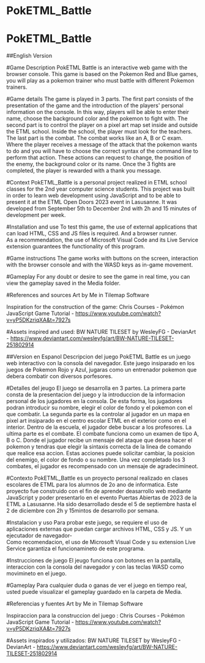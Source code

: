 # PokETML_Battle
# PokETML_Battle

##English Version

#Game Description
PokETML Battle is an interactive web game with the browser console. This game is based on the Pokemon Red and Blue games, you will play as a pokemon trainer who must battle with different Pokemon trainers. 

#Game details
The game is played in 3 parts. The first part consists of the presentation of the game and the introduction of the players' personal information on the console. In this way, players will be able to enter their name, choose the background color and the pokemon to fight with. 
The second part is to control the player on a pixel art map set inside and outside the ETML school. Inside the school, the player must look for the teachers. 
The last part is the combat. The combat works like an A, B or C exam. Where the player receives a message of the attack that the pokemon wants to do and you will have to choose the correct syntax of the command line to perform that action. These actions can request to change, the position of the enemy, the background color or its name. 
Once the 3 fights are completed, the player is rewarded with a thank you message. 

#Context
PokETML_Battle is a personal project realized in ETML school classes for the 2nd year computer science students. This project was built in order to learn web development using JavaScript and to be able to present it at the ETML Open Doors 2023 event in Lasusanne. 
It was developed from September 5th to December 2nd with 2h and 15 minutes of development per week. 

#Installation and use
To test this game, the use of external applications that can load HTML, CSS and JS files is required. And a browser runner.  
As a recommendation, the use of Microsoft Visual Code and its Live Service extension guarantees the functionality of this program. 

#Game instructions 
The game works with buttons on the screen, interaction with the browser console and with the WASD keys as in-game movement. 

#Gameplay
For any doubt or desire to see the game in real time, you can view the gameplay saved in the Media folder. 

#References and sources
Art by Me in Tilemap Software 

Inspiration for the construction of the game: 
Chris Courses - Pokémon JavaScript Game Tutorial - https://www.youtube.com/watch?v=yP5DKzriqXA&t=7927s 

#Assets inspired and used:
BW NATURE TILESET by WesleyFG - DevianArt - https://www.deviantart.com/wesleyfg/art/BW-NATURE-TILESET-251802914

##Version en Espanol 
Descripcion del juego
PokETML Battle es un juego web interactivo con la consola del navegador. Este juego insiparado en los juegos de Pokemon Rojo y Azul, jugaras como un entrenador pokemon que debera combatir con diversos porfesores. 

#Detalles del jeugo
El juego se desarrolla en 3 partes. La primera parte consta de la presentacion del juego y la introduccion de la informacion personal de los jugadores en la consola. De esta forma, los jugadores podran introducir su nombre, elegir el color de fondo y el pokemon con el que combatir. 
La segunda parte es la controlar al jugador en un mapa en pixel art insiparado en el centro escolar ETML en el exterior como en el interior. Dentro de la escuela, el jugador debe buscar a los profesores. 
La ultima parte es el combate. El combate funciona como un examen de tipo A, B o C. Donde el jugador recibe un mensaje del ataque que desea hacer el pokemon y tendras que elegir la sintaxis correcta de la linea de comando que realice esa accion. Estas acciones puede solicitar cambiar, la posicion del enemigo, el color de fondo o su nombre. 
Una vez completado los 3 combates, el jugador es recompensado con un mensaje de agradecimineot. 

#Contexto
PokETML_Battle es un proyecto personal realizado en clases escolares de ETML para los alumnos de 2o ano de informatica. Este proyecto fue construido con el fin de aprender deasarrollo web mediante JavaScript y poder presentarlo en el evento Puertas Abiertas de 2023 de la ETML a Lasusanne. 
Ha sido desarrollado desde el 5 de septiembre hasta el 2 de diciembre con 2h y 15mintos de desarrollo por semana. 

#Instalacion y uso
Para probar este juego, se requiere el uso de aplicaciones externas que puedan cargar archivos HTML, CSS y JS. Y un ejecutador de navegador-  
Como recomendacion, el uso de Microsoft Visual Code y su extension Live Service garantiza el funcionamineto de este programa. 

#Instrucciones de juego 
El jeugo funciona con botones en la pantalla, interaccion con la consola del navegador y con las teclas WASD como movimineto en el juego. 

#Gameplay
Para cualquier duda o ganas de ver el juego en tiempo real, usted puede visualizar el gameplay guardado en la carpeta de Media. 

#Referencias y fuentes
Art by Me in Tilemap Software 

Inspiraccion para la construccion del juego : 
Chris Courses - Pokémon JavaScript Game Tutorial - https://www.youtube.com/watch?v=yP5DKzriqXA&t=7927s 

#Assets inspirados y utilizados:
BW NATURE TILESET by WesleyFG - DevianArt - https://www.deviantart.com/wesleyfg/art/BW-NATURE-TILESET-251802914
